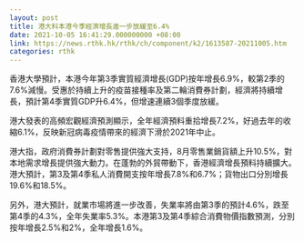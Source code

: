 ```yaml
---
layout: post
title: 港大料本港今季經濟增長進一步放緩至6.4%
date: 2021-10-05 16:41:29.000000000 +08:00
link: https://news.rthk.hk/rthk/ch/component/k2/1613587-20211005.htm
categories: rthk
---
```


香港大學預計，本港今年第3季實質經濟增長(GDP)按年增長6.9%，較第2季的7.6%減慢。受惠於持續上升的疫苗接種率及第二輪消費券計劃，經濟將持續增長，預計第4季實質GDP升6.4%，但增速連續3個季度放緩。

港大發表的高頻宏觀經濟預測顯示，全年經濟預料重拾增長7.2%，好過去年的收縮6.1%，反映新冠病毒疫情帶來的經濟下滑於2021年中止。

港大指，政府消費券計劃對零售提供強大支持，8月零售業銷貨額上升10.5%，對本地需求增長提供強大動力。在蓬勃的外貿帶動下，香港經濟增長預料持續擴大。港大預計，第3及第4季私人消費開支按年增長7.8%和6.7%；貨物出口分別增長19.6%和18.5%。

另外，港大預計，就業市場將進一步改善，失業率將由第3季的預計4.6%，跌至第4季的4.3%，全年失業率5.3%。本港第3及第4季綜合消費物價指數預測，分別按年增長2.5%和2%，全年增長1.6%。
